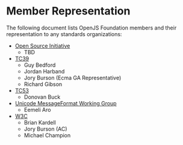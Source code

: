 # Member Representation

The following document lists OpenJS Foundation members and their representation to any standards organizations:
* [Open Source Initiative]
  * TBD
* [TC39]
  * Guy Bedford
  * Jordan Harband
  * Jory Burson (Ecma GA Representative)
  * Richard Gibson
* [TC53]
  * Donovan Buck
* [Unicode MessageFormat Working Group]
  * Eemeli Aro
* [W3C]
  * Brian Kardell
  * Jory Burson (AC)
  * Michael Champion

[TC39]: https://github.com/tc39
[TC53]: https://www.ecma-international.org/technical-committees/tc53/
[W3C]: https://www.w3.org/
[Open Source Initiative]: https://opensource.org/
[Unicode MessageFormat Working Group]: https://github.com/unicode-org/message-format-wg


